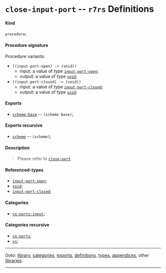 

<a id='definition__r7rs__close-input-port'></a>

# `close-input-port` -- `r7rs` Definitions


<a id='definition__r7rs__close-input-port__kind'></a>

#### Kind

`procedure`;


<a id='definition__r7rs__close-input-port__procedure-signature'></a>

#### Procedure signature

Procedure variants:
 * `((input-port-open) -> (void))`
   * input: a value of type [`input-port-open`](../../r7rs/types/input-port-open.md#type__r7rs__input-port-open);
   * output: a value of type [`void`](../../r7rs/types/void.md#type__r7rs__void);
 * `((input-port-closed) -> (void))`
   * input: a value of type [`input-port-closed`](../../r7rs/types/input-port-closed.md#type__r7rs__input-port-closed);
   * output: a value of type [`void`](../../r7rs/types/void.md#type__r7rs__void);


<a id='definition__r7rs__close-input-port__exports'></a>

#### Exports

 * [`scheme:base`](../../r7rs/exports/scheme_3a_base.md#export__r7rs__scheme_3a_base) -- `(scheme base)`;


<a id='definition__r7rs__close-input-port__exports-recursive'></a>

#### Exports recursive

 * [`scheme`](../../r7rs/exports/scheme.md#export__r7rs__scheme) -- `(scheme)`;


<a id='definition__r7rs__close-input-port__description'></a>

#### Description

> Please refer to [`close-port`](../../r7rs/definitions/close-port.md#definition__r7rs__close-port).


<a id='definition__r7rs__close-input-port__referenced-types'></a>

#### Referenced-types

 * [`input-port-open`](../../r7rs/types/input-port-open.md#type__r7rs__input-port-open);
 * [`void`](../../r7rs/types/void.md#type__r7rs__void);
 * [`input-port-closed`](../../r7rs/types/input-port-closed.md#type__r7rs__input-port-closed);


<a id='definition__r7rs__close-input-port__categories'></a>

#### Categories

 * [`vs:ports:input`](../../r7rs/categories/vs_3a_ports_3a_input.md#category__r7rs__vs_3a_ports_3a_input);


<a id='definition__r7rs__close-input-port__categories-recursive'></a>

#### Categories recursive

 * [`vs:ports`](../../r7rs/categories/vs_3a_ports.md#category__r7rs__vs_3a_ports);
 * [`vs`](../../r7rs/categories/vs.md#category__r7rs__vs);

----

Goto: [library](../../r7rs/_index.md#library__r7rs), [categories](../../r7rs/categories/_index.md#toc__r7rs__categories), [exports](../../r7rs/exports/_index.md#toc__r7rs__exports), [definitions](../../r7rs/definitions/_index.md#toc__r7rs__definitions), [types](../../r7rs/types/_index.md#toc__r7rs__types), [appendices](../../r7rs/appendices/_index.md#toc__r7rs__appendices), other [libraries](../../_libraries.md#toc__libraries).

----

